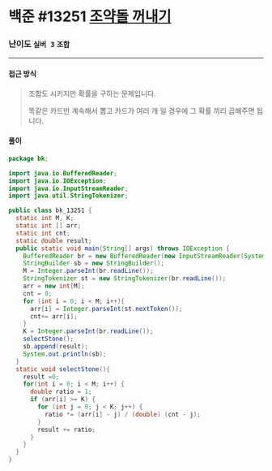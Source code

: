 # 백준 #13251 [조약돌 꺼내기](https://www.acmicpc.net/problem/13251)

### 난이도 `실버 3` `조합` 

---

#### 접근 방식

> 조합도 시키지만 확률을 구하는 문제입니다.
>
> 똑같은 카드만 계속해서 뽑고 카드가 여러 개 일 경우에 그 확률 끼리 곱해주면 됩니다.

#### 풀이

```java
package bk;

import java.io.BufferedReader;
import java.io.IOException;
import java.io.InputStreamReader;
import java.util.StringTokenizer;

public class bk_13251 {
  static int M, K;
  static int [] arr;
  static int cnt;
  static double result;
  public static void main(String[] args) throws IOException {
    BufferedReader br = new BufferedReader(new InputStreamReader(System.in));
    StringBuilder sb = new StringBuilder();
    M = Integer.parseInt(br.readLine());
    StringTokenizer st = new StringTokenizer(br.readLine());
    arr = new int[M];
    cnt = 0;
    for (int i = 0; i < M; i++){
      arr[i] = Integer.parseInt(st.nextToken());
      cnt+= arr[i];
    }
    K = Integer.parseInt(br.readLine());
    selectStone();
    sb.append(result);
    System.out.println(sb);
  }
  static void selectStone(){
    result =0;
    for(int i = 0; i < M; i++) {
      double ratio = 1;
      if (arr[i] >= K) {
        for (int j = 0; j < K; j++) {
          ratio *= (arr[i] - j) / (double) (cnt - j);
        }
        result += ratio;
      }
    }
  }
}

```

